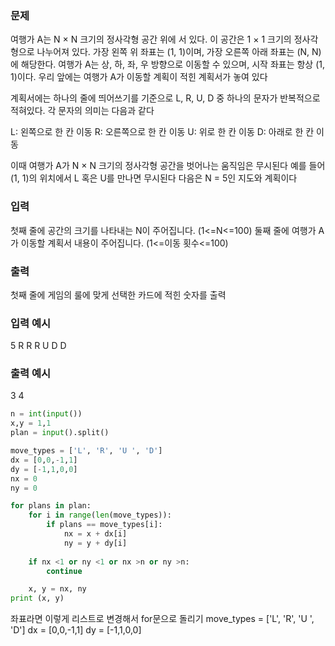 ### 문제
여행가 A는 N × N 크기의 정사각형 공간 위에 서 있다. 이 공간은 1 × 1 크기의 정사각형으로 나누어져 있다.
가장 왼쪽 위 좌표는 (1, 1)이며, 가장 오른쪽 아래 좌표는 (N, N)에 해당한다.
여행가 A는 상, 하, 좌, 우 방향으로 이동할 수 있으며, 시작 좌표는 항상 (1, 1)이다. 우리 앞에는 여행가 A가
이동할 계획이 적힌 계획서가 놓여 있다

계획서에는 하나의 줄에 띄어쓰기를 기준으로 L, R, U, D 중 하나의 문자가 반복적으로 적혀있다.
각 문자의 의미는 다음과 같다

L: 왼쪽으로 한 칸 이동
R: 오른쪽으로 한 칸 이동
U: 위로 한 칸 이동
D: 아래로 한 칸 이동

이때 여행가 A가 N × N 크기의 정사각형 공간을 벗어나는 움직임은 무시된다
예를 들어 (1, 1)의 위치에서 L 혹은 U를 만나면 무시된다
다음은 N = 5인 지도와 계획이다

### 입력
첫째 줄에 공간의 크기를 나타내는 N이 주어집니다. (1<=N<=100)
둘째 줄에 여행가 A가 이동할 계획서 내용이 주어집니다. (1<=이동 횟수<=100)



### 출력
첫째 줄에 게임의 룰에 맞게 선택한 카드에 적힌 숫자를 출력

### 입력 예시
5
R R R U D D

### 출력 예시
3 4


```python
n = int(input())
x,y = 1,1
plan = input().split()

move_types = ['L', 'R', 'U ', 'D']
dx = [0,0,-1,1]
dy = [-1,1,0,0]
nx = 0
ny = 0

for plans in plan:
    for i in range(len(move_types)):
        if plans == move_types[i]:
            nx = x + dx[i]
            ny = y + dy[i]
            
    if nx <1 or ny <1 or nx >n or ny >n:
        continue

    x, y = nx, ny
print (x, y)
```

좌표라면 이렇게 리스트로 변경해서 for문으로 돌리기
move_types = ['L', 'R', 'U ', 'D']
dx = [0,0,-1,1]
dy = [-1,1,0,0]



